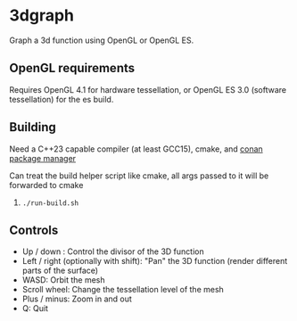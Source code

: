 # 3dgraph

Graph a 3d function using OpenGL or OpenGL ES. 

## OpenGL requirements
Requires OpenGL 4.1 for hardware tessellation, or OpenGL ES 3.0 (software tessellation) for the es build.

## Building
Need a C++23 capable compiler (at least GCC15), cmake, and [conan package manager](https://conan.io)

Can treat the build helper script like cmake, all args passed to it will be forwarded to cmake
1. `./run-build.sh`

## Controls
* Up / down : Control the divisor of the 3D function
* Left / right (optionally with shift): "Pan" the 3D function (render different parts of the surface)
* WASD: Orbit the mesh
* Scroll wheel: Change the tessellation level of the mesh
* Plus / minus: Zoom in and out
* Q: Quit
